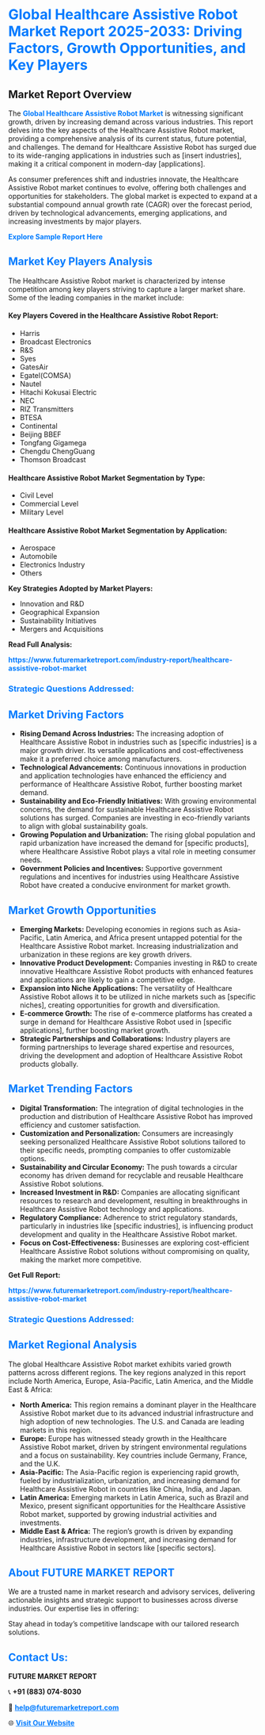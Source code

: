 <h1 style="color: #007BFF;">Global Healthcare Assistive Robot Market Report 2025-2033: Driving Factors, Growth Opportunities, and Key Players</h1>

<section id="overview">
<h2>Market Report Overview</h2>
<p>The <a href="https://www.futuremarketreport.com/industry-report/healthcare-assistive-robot-market" style="color: #007BFF; text-decoration: none;"><strong>Global Healthcare Assistive Robot Market</strong></a> is witnessing significant growth, driven by increasing demand across various industries. This report delves into the key aspects of the Healthcare Assistive Robot market, providing a comprehensive analysis of its current status, future potential, and challenges. The demand for Healthcare Assistive Robot has surged due to its wide-ranging applications in industries such as [insert industries], making it a critical component in modern-day [applications].</p>
<p>As consumer preferences shift and industries innovate, the Healthcare Assistive Robot market continues to evolve, offering both challenges and opportunities for stakeholders. The global market is expected to expand at a substantial compound annual growth rate (CAGR) over the forecast period, driven by technological advancements, emerging applications, and increasing investments by major players.</p>
</section>

<section id="overview">
<p><a href="https://www.futuremarketreport.com/request-sample/reportId=35766" style="color: #007BFF; text-decoration: none;"><strong>Explore Sample Report Here</strong></a></p>
</section>

<section id="key-players">
<h2 style="color: #007BFF;">Market Key Players Analysis</h2>
<p>The Healthcare Assistive Robot market is characterized by intense competition among key players striving to capture a larger market share. Some of the leading companies in the market include:</p>
<h4>Key Players Covered in the Healthcare Assistive Robot Report:</h4>
<ul><li>Harris</li><li>Broadcast Electronics</li><li>R&amp;S</li><li>Syes</li><li>GatesAir</li><li>Egatel(COMSA)</li><li>Nautel</li><li>Hitachi Kokusai Electric</li><li>NEC</li><li>RIZ Transmitters</li><li>BTESA</li><li>Continental</li><li>Beijing BBEF</li><li>Tongfang Gigamega</li><li>Chengdu ChengGuang</li><li>Thomson Broadcast</li></ul>
<h4>Healthcare Assistive Robot Market Segmentation by Type:</h4>
<ul><li>Civil Level</li><li>Commercial Level</li><li>Military Level</li></ul>

<h4>Healthcare Assistive Robot Market Segmentation by Application:</h4>
<ul><li>Aerospace</li><li>Automobile</li><li>Electronics Industry</li><li>Others</li></ul>
<p><strong>Key Strategies Adopted by Market Players:</strong></p>
<ul>
<li>Innovation and R&D</li>
<li>Geographical Expansion</li>
<li>Sustainability Initiatives</li>
<li>Mergers and Acquisitions</li>
</ul>
</section>

<section>
<p><strong>Read Full Analysis: </strong></p><a href="https://www.futuremarketreport.com/industry-report/healthcare-assistive-robot-market" style="color: #007BFF; text-decoration: none;"><strong>https://www.futuremarketreport.com/industry-report/healthcare-assistive-robot-market</strong></a>
<h3 style="color: #007BFF;">Strategic Questions Addressed:</h3>
</section>

<section id="driving-factors">
<h2 style="color: #007BFF;">Market Driving Factors</h2>
<ul>
<li><strong>Rising Demand Across Industries:</strong> The increasing adoption of Healthcare Assistive Robot in industries such as [specific industries] is a major growth driver. Its versatile applications and cost-effectiveness make it a preferred choice among manufacturers.</li>
<li><strong>Technological Advancements:</strong> Continuous innovations in production and application technologies have enhanced the efficiency and performance of Healthcare Assistive Robot, further boosting market demand.</li>
<li><strong>Sustainability and Eco-Friendly Initiatives:</strong> With growing environmental concerns, the demand for sustainable Healthcare Assistive Robot solutions has surged. Companies are investing in eco-friendly variants to align with global sustainability goals.</li>
<li><strong>Growing Population and Urbanization:</strong> The rising global population and rapid urbanization have increased the demand for [specific products], where Healthcare Assistive Robot plays a vital role in meeting consumer needs.</li>
<li><strong>Government Policies and Incentives:</strong> Supportive government regulations and incentives for industries using Healthcare Assistive Robot have created a conducive environment for market growth.</li>
</ul>
</section>

<section id="growth-opportunities">
<h2 style="color: #007BFF;">Market Growth Opportunities</h2>
<ul>
<li><strong>Emerging Markets:</strong> Developing economies in regions such as Asia-Pacific, Latin America, and Africa present untapped potential for the Healthcare Assistive Robot market. Increasing industrialization and urbanization in these regions are key growth drivers.</li>
<li><strong>Innovative Product Development:</strong> Companies investing in R&D to create innovative Healthcare Assistive Robot products with enhanced features and applications are likely to gain a competitive edge.</li>
<li><strong>Expansion into Niche Applications:</strong> The versatility of Healthcare Assistive Robot allows it to be utilized in niche markets such as [specific niches], creating opportunities for growth and diversification.</li>
<li><strong>E-commerce Growth:</strong> The rise of e-commerce platforms has created a surge in demand for Healthcare Assistive Robot used in [specific applications], further boosting market growth.</li>
<li><strong>Strategic Partnerships and Collaborations:</strong> Industry players are forming partnerships to leverage shared expertise and resources, driving the development and adoption of Healthcare Assistive Robot products globally.</li>
</ul>
</section>

<section id="trending-factors">
<h2 style="color: #007BFF;">Market Trending Factors</h2>
<ul>
<li><strong>Digital Transformation:</strong> The integration of digital technologies in the production and distribution of Healthcare Assistive Robot has improved efficiency and customer satisfaction.</li>
<li><strong>Customization and Personalization:</strong> Consumers are increasingly seeking personalized Healthcare Assistive Robot solutions tailored to their specific needs, prompting companies to offer customizable options.</li>
<li><strong>Sustainability and Circular Economy:</strong> The push towards a circular economy has driven demand for recyclable and reusable Healthcare Assistive Robot solutions.</li>
<li><strong>Increased Investment in R&D:</strong> Companies are allocating significant resources to research and development, resulting in breakthroughs in Healthcare Assistive Robot technology and applications.</li>
<li><strong>Regulatory Compliance:</strong> Adherence to strict regulatory standards, particularly in industries like [specific industries], is influencing product development and quality in the Healthcare Assistive Robot market.</li>
<li><strong>Focus on Cost-Effectiveness:</strong> Businesses are exploring cost-efficient Healthcare Assistive Robot solutions without compromising on quality, making the market more competitive.</li>
</ul>
</section>

<section>
<p><strong>Get Full Report: </strong></p><a href="https://www.futuremarketreport.com/industry-report/healthcare-assistive-robot-market" style="color: #007BFF; text-decoration: none;"><strong>https://www.futuremarketreport.com/industry-report/healthcare-assistive-robot-market</strong></a>
<h3 style="color: #007BFF;">Strategic Questions Addressed:</h3>
</section>


<section id="regional-analysis">
<h2 style="color: #007BFF;">Market Regional Analysis</h2>
<p>The global Healthcare Assistive Robot market exhibits varied growth patterns across different regions. The key regions analyzed in this report include North America, Europe, Asia-Pacific, Latin America, and the Middle East & Africa:</p>
<ul>
<li><strong>North America:</strong> This region remains a dominant player in the Healthcare Assistive Robot market due to its advanced industrial infrastructure and high adoption of new technologies. The U.S. and Canada are leading markets in this region.</li>
<li><strong>Europe:</strong> Europe has witnessed steady growth in the Healthcare Assistive Robot market, driven by stringent environmental regulations and a focus on sustainability. Key countries include Germany, France, and the U.K.</li>
<li><strong>Asia-Pacific:</strong> The Asia-Pacific region is experiencing rapid growth, fueled by industrialization, urbanization, and increasing demand for Healthcare Assistive Robot in countries like China, India, and Japan.</li>
<li><strong>Latin America:</strong> Emerging markets in Latin America, such as Brazil and Mexico, present significant opportunities for the Healthcare Assistive Robot market, supported by growing industrial activities and investments.</li>
<li><strong>Middle East & Africa:</strong> The region’s growth is driven by expanding industries, infrastructure development, and increasing demand for Healthcare Assistive Robot in sectors like [specific sectors].</li>
</ul>
</section>

<footer>
<h2 style="color: #007BFF;">About FUTURE MARKET REPORT</h2>
<p>We are a trusted name in market research and advisory services, delivering actionable insights and strategic support to businesses across diverse industries. Our expertise lies in offering:</p>

<p>Stay ahead in today’s competitive landscape with our tailored research solutions.</p>

<h2 style="color: #007BFF;">Contact Us:</h2>
<p><strong>FUTURE MARKET REPORT</strong></p>
<p>📞 <strong>+91 (883) 074-8030</strong></p>
<p>📧 <strong><a href="mailto:help@futuremarketreport.com" style="color: #007BFF;">help@futuremarketreport.com</a></strong></p>
<p>🌐 <strong><a href="https://www.futuremarketreport.com/" style="color: #007BFF;">Visit Our Website</a></strong></p>
</footer>